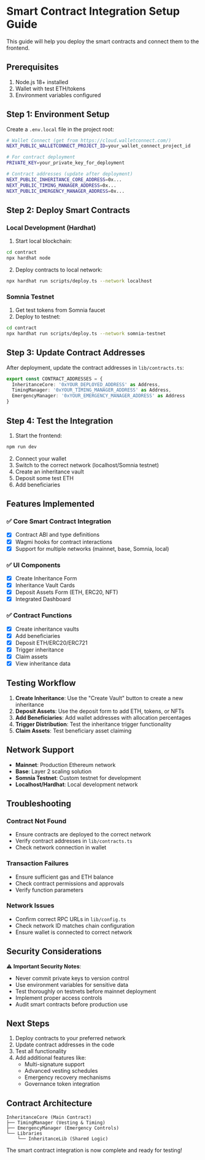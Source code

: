 # Smart Contract Integration Setup Guide

This guide will help you deploy the smart contracts and connect them to the frontend.

## Prerequisites

1. Node.js 18+ installed
2. Wallet with test ETH/tokens
3. Environment variables configured

## Step 1: Environment Setup

Create a `.env.local` file in the project root:

```bash
# Wallet Connect (get from https://cloud.walletconnect.com/)
NEXT_PUBLIC_WALLETCONNECT_PROJECT_ID=your_wallet_connect_project_id

# For contract deployment
PRIVATE_KEY=your_private_key_for_deployment

# Contract addresses (update after deployment)
NEXT_PUBLIC_INHERITANCE_CORE_ADDRESS=0x...
NEXT_PUBLIC_TIMING_MANAGER_ADDRESS=0x...
NEXT_PUBLIC_EMERGENCY_MANAGER_ADDRESS=0x...
```

## Step 2: Deploy Smart Contracts

### Local Development (Hardhat)

1. Start local blockchain:
```bash
cd contract
npx hardhat node
```

2. Deploy contracts to local network:
```bash
npx hardhat run scripts/deploy.ts --network localhost
```

### Somnia Testnet

1. Get test tokens from Somnia faucet
2. Deploy to testnet:
```bash
cd contract
npx hardhat run scripts/deploy.ts --network somnia-testnet
```

## Step 3: Update Contract Addresses

After deployment, update the contract addresses in `lib/contracts.ts`:

```typescript
export const CONTRACT_ADDRESSES = {
  InheritanceCore: '0xYOUR_DEPLOYED_ADDRESS' as Address,
  TimingManager: '0xYOUR_TIMING_MANAGER_ADDRESS' as Address,
  EmergencyManager: '0xYOUR_EMERGENCY_MANAGER_ADDRESS' as Address
}
```

## Step 4: Test the Integration

1. Start the frontend:
```bash
npm run dev
```

2. Connect your wallet
3. Switch to the correct network (localhost/Somnia testnet)
4. Create an inheritance vault
5. Deposit some test ETH
6. Add beneficiaries

## Features Implemented

### ✅ Core Smart Contract Integration
- [x] Contract ABI and type definitions
- [x] Wagmi hooks for contract interactions
- [x] Support for multiple networks (mainnet, base, Somnia, local)

### ✅ UI Components
- [x] Create Inheritance Form
- [x] Inheritance Vault Cards
- [x] Deposit Assets Form (ETH, ERC20, NFT)
- [x] Integrated Dashboard

### ✅ Contract Functions
- [x] Create inheritance vaults
- [x] Add beneficiaries
- [x] Deposit ETH/ERC20/ERC721
- [x] Trigger inheritance
- [x] Claim assets
- [x] View inheritance data

## Testing Workflow

1. **Create Inheritance**: Use the "Create Vault" button to create a new inheritance
2. **Deposit Assets**: Use the deposit form to add ETH, tokens, or NFTs
3. **Add Beneficiaries**: Add wallet addresses with allocation percentages
4. **Trigger Distribution**: Test the inheritance trigger functionality
5. **Claim Assets**: Test beneficiary asset claiming

## Network Support

- **Mainnet**: Production Ethereum network
- **Base**: Layer 2 scaling solution
- **Somnia Testnet**: Custom testnet for development
- **Localhost/Hardhat**: Local development network

## Troubleshooting

### Contract Not Found
- Ensure contracts are deployed to the correct network
- Verify contract addresses in `lib/contracts.ts`
- Check network connection in wallet

### Transaction Failures
- Ensure sufficient gas and ETH balance
- Check contract permissions and approvals
- Verify function parameters

### Network Issues
- Confirm correct RPC URLs in `lib/config.ts`
- Check network ID matches chain configuration
- Ensure wallet is connected to correct network

## Security Considerations

⚠️ **Important Security Notes**:
- Never commit private keys to version control
- Use environment variables for sensitive data
- Test thoroughly on testnets before mainnet deployment
- Implement proper access controls
- Audit smart contracts before production use

## Next Steps

1. Deploy contracts to your preferred network
2. Update contract addresses in the code
3. Test all functionality
4. Add additional features like:
   - Multi-signature support
   - Advanced vesting schedules
   - Emergency recovery mechanisms
   - Governance token integration

## Contract Architecture

```
InheritanceCore (Main Contract)
├── TimingManager (Vesting & Timing)
├── EmergencyManager (Emergency Controls)
└── Libraries
    └── InheritanceLib (Shared Logic)
```

The smart contract integration is now complete and ready for testing!